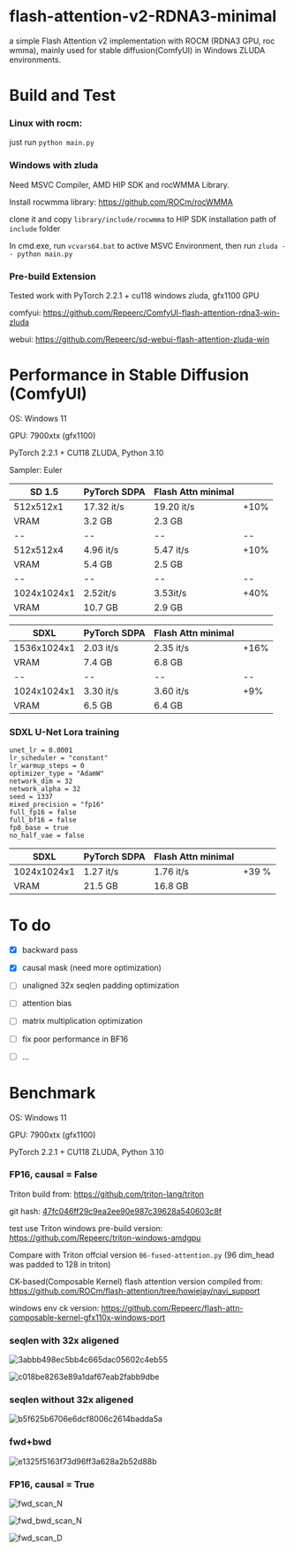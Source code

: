 # flash-attention-v2-RDNA3-minimal
a simple Flash Attention v2 implementation with ROCM (RDNA3 GPU, roc wmma), mainly used for stable diffusion(ComfyUI) in Windows ZLUDA environments.

# Build and Test

### Linux with rocm:
just run ```python main.py```

### Windows with zluda

Need MSVC Compiler, AMD HIP SDK and rocWMMA Library.

Install rocwmma library: https://github.com/ROCm/rocWMMA

clone it and copy ```library/include/rocwmma``` to HIP SDK installation path of ```include``` folder

In cmd.exe, run ```vcvars64.bat``` to active MSVC Environment, then run ```zluda -- python main.py```

### Pre-build Extension 

Tested work with PyTorch 2.2.1 + cu118 windows zluda, gfx1100 GPU

comfyui: https://github.com/Repeerc/ComfyUI-flash-attention-rdna3-win-zluda

webui: https://github.com/Repeerc/sd-webui-flash-attention-zluda-win

# Performance in Stable Diffusion (ComfyUI)

OS: Windows 11

GPU: 7900xtx (gfx1100)

PyTorch 2.2.1 + CU118 ZLUDA, Python 3.10

Sampler: Euler

| SD 1.5 | PyTorch SDPA |  Flash Attn minimal |  |
|--|--|--|--|
|512x512x1| 17.32 it/s | 19.20 it/s | +10% |
| VRAM | 3.2 GB | 2.3 GB | |
|--|--|--|--|
|512x512x4| 4.96 it/s | 5.47 it/s | +10% |
| VRAM | 5.4 GB | 2.5 GB | |
|--|--|--|--|
|1024x1024x1| 2.52it/s | 3.53it/s | +40%  | 
| VRAM | 10.7 GB | 2.9 GB | |


| SDXL | PyTorch SDPA |  Flash Attn minimal |  |
|--|--|--|--|
|1536x1024x1| 2.03 it/s | 2.35 it/s | +16% |
| VRAM | 7.4 GB | 6.8 GB | |
|--|--|--|--|
|1024x1024x1| 3.30 it/s | 3.60 it/s | +9% |
| VRAM | 6.5 GB | 6.4 GB | |

### SDXL U-Net Lora training

```
unet_lr = 0.0001
lr_scheduler = "constant"
lr_warmup_steps = 0
optimizer_type = "AdamW"
network_dim = 32
network_alpha = 32
seed = 1337
mixed_precision = "fp16"
full_fp16 = false
full_bf16 = false
fp8_base = true
no_half_vae = false
```

| SDXL | PyTorch SDPA |  Flash Attn minimal |  |
|--|--|--|--|
|1024x1024x1| 1.27 it/s | 1.76 it/s | +39 % |
| VRAM | 21.5 GB | 16.8 GB | |


# To do

- [x] backward pass
- [x] causal mask (need more optimization)
- [ ] unaligned 32x seqlen padding optimization
- [ ] attention bias
- [ ] matrix multiplication optimization
- [ ] fix poor performance in BF16
- [ ] ...


# Benchmark

OS: Windows 11

GPU: 7900xtx (gfx1100)

PyTorch 2.2.1 + CU118 ZLUDA, Python 3.10

### FP16, causal = False

Triton build from: https://github.com/triton-lang/triton

git hash: [47fc046ff29c9ea2ee90e987c39628a540603c8f](https://github.com/triton-lang/triton/tree/47fc046ff29c9ea2ee90e987c39628a540603c8f)

test use Triton windows pre-build version: https://github.com/Repeerc/triton-windows-amdgpu

Compare with Triton offcial version ```06-fused-attention.py``` (96 dim_head was padded to 128 in triton)

CK-based(Composable Kernel) flash attention version compiled from: https://github.com/ROCm/flash-attention/tree/howiejay/navi_support

windows env ck version: https://github.com/Repeerc/flash-attn-composable-kernel-gfx110x-windows-port

### seqlen with 32x aligened 

![3abbb498ec5bb4c665dac05602c4eb55](https://github.com/user-attachments/assets/38e46c22-9fc8-4364-b734-5cfcf1a17344)

![c018be8263e89a1daf67eab2fabb9dbe](https://github.com/user-attachments/assets/7d844241-b24b-4319-a34f-34236f7bf3cc)


### seqlen without 32x aligened 

![b5f625b6706e6dcf8006c2614badda5a](https://github.com/user-attachments/assets/1d9428fb-fbd9-4ed2-b98d-c1f09ef96e1e)

### fwd+bwd

![e1325f5163f73d96ff3a628a2b52d88b](https://github.com/user-attachments/assets/65881bbc-6fa5-487d-b09a-af7de5489854)


### FP16, causal = True

![fwd_scan_N](https://github.com/user-attachments/assets/121c3b13-f37c-49cc-969d-41be1d305a62)

![fwd_bwd_scan_N](https://github.com/Repeerc/flash-attention-v2-RDNA3-minimal/assets/7540581/529353f0-7478-484b-8ddb-d94052dff13a)

![fwd_scan_D](https://github.com/Repeerc/flash-attention-v2-RDNA3-minimal/assets/7540581/47aaeef8-3064-49a3-b737-64d4f36ef30b)



